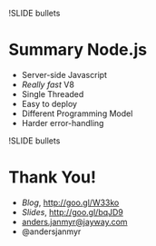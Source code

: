 !SLIDE bullets 
# Summary Node.js

* Server-side Javascript
* _Really fast_ V8
* Single Threaded
* Easy to deploy
* Different Programming Model
* Harder error-handling


!SLIDE bullets
# Thank You!

* _Blog_, http://goo.gl/W33ko
* _Slides_, http://goo.gl/bqJD9
* anders.janmyr@jayway.com
* @andersjanmyr



